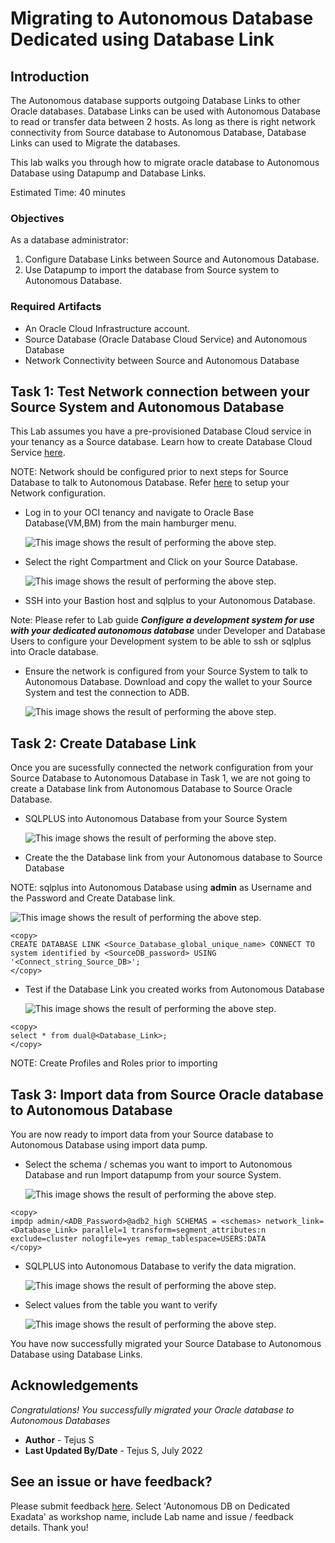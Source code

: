 # Migrating to Autonomous Database Dedicated using Database Link

## Introduction

The Autonomous database supports outgoing Database Links to other Oracle databases.  Database Links can be used with Autonomous Database to read or transfer data between 2 hosts. As long as there is right network connectivity from Source database to Autonomous Database, Database Links can used to Migrate the databases. 

This lab walks you through how to migrate oracle database to Autonomous Database using Datapump and Database Links.

Estimated Time: 40 minutes

### Objectives

As a database administrator:
1. Configure Database Links between Source and Autonomous Database.
2. Use Datapump to import the database from Source system to Autonomous Database.

### Required Artifacts

- An Oracle Cloud Infrastructure account.
- Source Database (Oracle Database Cloud Service) and Autonomous Database 
- Network Connectivity between Source and Autonomous Database

## Task 1: Test Network connection between your Source System and Autonomous Database

This Lab assumes you have a pre-provisioned Database Cloud service in your tenancy as a Source database. Learn how to create Database Cloud Service [here](https://docs.oracle.com/en-us/iaas/dbcs/doc/create-db-system-using-console.html).

NOTE: Network should be configured prior to next steps for Source Database to talk to Autonomous Database. 
Refer [here]() to setup your Network configuration. 

- Log in to your OCI tenancy and navigate to Oracle Base Database(VM,BM) from the main hamburger menu.

    ![This image shows the result of performing the above step.](./images/dblink1.png)

- Select the right Compartment and Click on your Source Database.

    ![This image shows the result of performing the above step.](./images/dblink2.png)

- SSH into your Bastion host and sqlplus to your Autonomous Database.

Note: Please refer to Lab guide ***Configure a development system for use with your dedicated autonomous database*** under Developer and Database Users to configure your Development system to be able to ssh or sqlplus into Oracle database. 

- Ensure the network is configured from your Source System to talk to Autonomous Database. Download and copy the wallet to your Source System and test the connection to ADB.

    ![This image shows the result of performing the above step.](./images/dblink3.png)



## Task 2: Create Database Link

Once you are sucessfully connected the network configuration from your Source Database to Autonomous Database in Task 1, we are not going to create a Database link from Autonomous Database to Source Oracle Database. 

- SQLPLUS into Autonomous Database from your Source System

    ![This image shows the result of performing the above step.](./images/dblink3.png)

- Create the the Database link from your Autonomous database to Source Database 

NOTE: sqlplus into Autonomous Database using **admin** as Username and the Password and Create Database link.

    
![This image shows the result of performing the above step.](./images/dblink4.png)

````
<copy>
CREATE DATABASE LINK <Source_Database_global_unique_name> CONNECT TO system identified by <SourceDB_password> USING '<Connect_string_Source_DB>';
</copy>
````

- Test if the Database Link you created works from Autonomous Database


    ![This image shows the result of performing the above step.](./images/dblink5.png)

````
<copy>
select * from dual@<Database_Link>;
</copy>
````

NOTE: Create Profiles and Roles prior to importing 


## Task 3: Import data from Source Oracle database to Autonomous Database

You are now ready to import data from your Source database to Autonomous Database using import data pump.


- Select the schema / schemas you want to import to Autonomous Database and run Import datapump from your source System.


    ![This image shows the result of performing the above step.](./images/dblink6.png)

````
<copy>
impdp admin/<ADB_Password>@adb2_high SCHEMAS = <schemas> network_link=<Database_Link> parallel=1 transform=segment_attributes:n exclude=cluster nologfile=yes remap_tablespace=USERS:DATA
</copy>
````

- SQLPLUS into Autonomous Database to verify the data migration.

    ![This image shows the result of performing the above step.](./images/dblink7.png)

- Select values from the table you want to verify

    ![This image shows the result of performing the above step.](./images/dblink8.png)

You have now successfully migrated your Source Database to Autonomous Database using Database Links. 


## Acknowledgements
*Congratulations! You successfully migrated your Oracle database to Autonomous Databases*

- **Author** - Tejus S
- **Last Updated By/Date** -  Tejus S, July 2022

## See an issue or have feedback?  
Please submit feedback [here](https://apexapps.oracle.com/pls/apex/f?p=133:1:::::P1_FEEDBACK:1).   Select 'Autonomous DB on Dedicated Exadata' as workshop name, include Lab name and issue / feedback details. Thank you!
